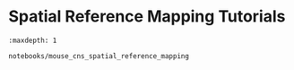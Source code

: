 # Spatial Reference Mapping Tutorials

```{toctree}
:maxdepth: 1

notebooks/mouse_cns_spatial_reference_mapping
```